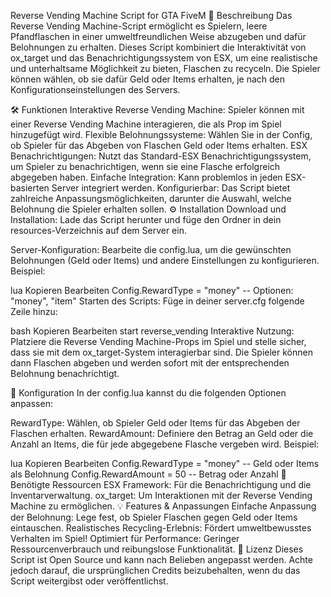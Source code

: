 Reverse Vending Machine Script for GTA FiveM
🚮 Beschreibung
Das Reverse Vending Machine-Script ermöglicht es Spielern, leere Pfandflaschen in einer umweltfreundlichen Weise abzugeben und dafür Belohnungen zu erhalten. Dieses Script kombiniert die Interaktivität von ox_target und das Benachrichtigungssystem von ESX, um eine realistische und unterhaltsame Möglichkeit zu bieten, Flaschen zu recyceln. Die Spieler können wählen, ob sie dafür Geld oder Items erhalten, je nach den Konfigurationseinstellungen des Servers.

🛠 Funktionen
Interaktive Reverse Vending Machine: Spieler können mit einer Reverse Vending Machine interagieren, die als Prop im Spiel hinzugefügt wird.
Flexible Belohnungssysteme: Wählen Sie in der Config, ob Spieler für das Abgeben von Flaschen Geld oder Items erhalten.
ESX Benachrichtigungen: Nutzt das Standard-ESX Benachrichtigungssystem, um Spieler zu benachrichtigen, wenn sie eine Flasche erfolgreich abgegeben haben.
Einfache Integration: Kann problemlos in jeden ESX-basierten Server integriert werden.
Konfigurierbar: Das Script bietet zahlreiche Anpassungsmöglichkeiten, darunter die Auswahl, welche Belohnung die Spieler erhalten sollen.
⚙️ Installation
Download und Installation:
Lade das Script herunter und füge den Ordner in dein resources-Verzeichnis auf dem Server ein.

Server-Konfiguration:
Bearbeite die config.lua, um die gewünschten Belohnungen (Geld oder Items) und andere Einstellungen zu konfigurieren.
Beispiel:

lua
Kopieren
Bearbeiten
Config.RewardType = "money"  -- Optionen: "money", "item"
Starten des Scripts:
Füge in deiner server.cfg folgende Zeile hinzu:

bash
Kopieren
Bearbeiten
start reverse_vending
Interaktive Nutzung:
Platziere die Reverse Vending Machine-Props im Spiel und stelle sicher, dass sie mit dem ox_target-System interagierbar sind. Die Spieler können dann Flaschen abgeben und werden sofort mit der entsprechenden Belohnung benachrichtigt.

🔧 Konfiguration
In der config.lua kannst du die folgenden Optionen anpassen:

RewardType: Wählen, ob Spieler Geld oder Items für das Abgeben der Flaschen erhalten.
RewardAmount: Definiere den Betrag an Geld oder die Anzahl an Items, die für jede abgegebene Flasche vergeben wird.
Beispiel:

lua
Kopieren
Bearbeiten
Config.RewardType = "money"        -- Geld oder Items als Belohnung
Config.RewardAmount = 50           -- Betrag oder Anzahl
🧳 Benötigte Ressourcen
ESX Framework: Für die Benachrichtigung und die Inventarverwaltung.
ox_target: Um Interaktionen mit der Reverse Vending Machine zu ermöglichen.
💡 Features & Anpassungen
Einfache Anpassung der Belohnung: Lege fest, ob Spieler Flaschen gegen Geld oder Items eintauschen.
Realistisches Recycling-Erlebnis: Fördert umweltbewusstes Verhalten im Spiel!
Optimiert für Performance: Geringer Ressourcenverbrauch und reibungslose Funktionalität.
📄 Lizenz
Dieses Script ist Open Source und kann nach Belieben angepasst werden. Achte jedoch darauf, die ursprünglichen Credits beizubehalten, wenn du das Script weitergibst oder veröffentlichst.
